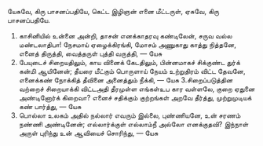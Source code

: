 
யேசுவே, கிரு பாசனப்பதியே, கெட்ட
 இழிஞன் எனை மீட்டருள்,
 ஏசுவே, கிரு பாசனப்பதியே.
1. காசினியில் உன்னை அன்றி, தாசன் எனக்காதரவு
 கண்டிலேன், சருவ வல்ல மண்டலாதிபா!
 நேசமாய் ஏழைக்கிரங்கி, மோசம் அணுகாது காத்து
 நித்தனே, எனைத் திருத்தி, வைத்தருள் புத்தி வருத்தி, — யேசு
 2. பேயுடைச் சிறையதிலும், காய வினைக் கேடதிலும்,
 பின்னமாகச் சிக்குண்ட துர்க் கன்மி ஆயினேன்;
 தீயரை மீட்கும் பொருளாய் நேயம் உற்றுதிரம் விட்ட
 தேவனே, எனைக்கண் நோக்கித் தீவினை அனைத்தும் நீக்கி, — யேசு
 3.சிறைப்படுத்தின வற்றைச் சிறையாக்கி விட்டஅதி
 தீரமுள்ள எங்கள்உப கார வள்ளலே,
 குறை ஏதுனை அண்டினோர்க் கிறைவா? எனைச் சதிக்கும்
 குற்றங்கள் அறவே தீர்த்து, முற்றுமுடியக் கண் பார்த்து, — யேசு
 4. பொல்லா உலகம் அதில் நல்லார் எவரும் இல்லை,
 புண்ணியனே, உன் சரணம் நண்ணி அண்டினேன்;
 எல்லார்க்குள் எல்லாம்நீ அல்லோ எனக்குதவி?
 இந்நாள் அருள் புரிந்து உன் ஆவியைச் சொரிந்து, — யேசு


